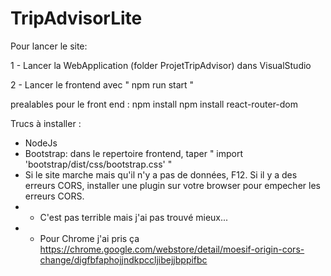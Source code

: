 # TripAdvisorLite

Pour lancer le site:

1 - Lancer la WebApplication (folder ProjetTripAdvisor) dans VisualStudio

2 - Lancer le frontend avec " npm run start "

prealables pour le front end :
	npm install
	npm install react-router-dom


Trucs à installer : 
- NodeJs
- Bootstrap: dans le repertoire frontend, taper " import 'bootstrap/dist/css/bootstrap.css' "
- Si le site marche mais qu'il n'y a pas de données, F12. Si il y a des erreurs CORS, installer une plugin sur votre browser pour empecher les erreurs CORS.
- - C'est pas terrible mais j'ai pas trouvé mieux...
- - Pour Chrome j'ai pris ça https://chrome.google.com/webstore/detail/moesif-origin-cors-change/digfbfaphojjndkpccljibejjbppifbc 